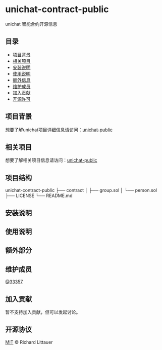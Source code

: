 <!--
 * @Author: 33357
 * @Date: 2021-02-05 13:01:37
 * @LastEditTime: 2021-02-06 10:22:24
 * @LastEditors: 33357
-->

# unichat-contract-public

unichat 智能合约开源信息

## 目录

- [项目背景](#项目背景)
- [相关项目](#相关项目)
- [安装说明](#安装说明)
- [使用说明](#使用说明)
- [额外信息](#额外信息)
- [维护成员](#维护成员)
- [加入贡献](#加入贡献)
- [开源许可](#开源许可)

## 项目背景

想要了解unichat项目详细信息请访问：[unichat-public](https://github.com/33357/unichat-public)

## 相关项目

想要了解相关项目信息请访问：[unichat-public](https://github.com/33357/unichat-public)

## 项目结构

unichat-contract-public
├── contract
│   ├── group.sol
│   └── person.sol
├── LICENSE
└── README.md

## 安装说明

## 使用说明

## 额外部分

## 维护成员

[@33357](https://github.com/33357)

## 加入贡献

暂不支持加入贡献，但可以发起讨论。

## 开源协议

[MIT](LICENSE) © Richard Littauer
